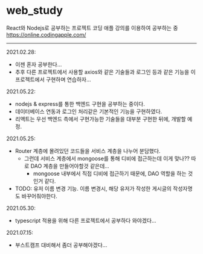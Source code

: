 # web_study
React와 Nodejs로 공부하는 프로젝트
코딩 애플 강의를 이용하여 공부하는 중 https://online.codingapple.com/

---
2021.02.28:
+ 이젠 혼자 공부한다...
+ 추후 다른 프로젝트에서 사용할 axios와 같은 기술들과 로그인 등과 같은 기능을 이 프로젝트에서 구현하며 연습하자...

2021.05.22:
+ nodejs & express를 통한 백엔드 구현을 공부하는 중이다.
+ 데이터베이스 연동과 로그인 처리같은 기본적인 기능을 구현하였다.
+ 리액트는 우선 백엔드 측에서 구현가능한 기술들을 대부분 구현한 뒤에, 개발할 예정.

2021.05.25:
+ Router 계층에 몰려있던 코드들을 서비스 계층을 나누어 분담했다.
	+ 그런데 서비스 계층에서 mongoose를 통해 디비에 접근하는데 이게 맞나?? 따로 DAO 계층을 만들어야할것 같은데...
		+ mongoose 내부에서 직접 디비에 접근하기 때문에, DAO 역할을 하는 것인거 같다.
+ TODO: 유저 이름 변경 기능. 이름 변경시, 해당 유저가 작성한 게시글의 작성자명도 바꾸어줘야한다.

2021.05.30:
+ typescript 적용을 위해 다른 프로젝트에서 공부하다 와야겠다...

2021.07.15:
+ 부스트캠프 대비해서 좀더 공부해야겠다...